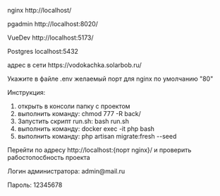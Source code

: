 <p>nginx http://localhost/</p>
<p>pgadmin http://localhost:8020/</p>
<p>VueDev http://localhost:5173/</p>
<p>Postgres localhost:5432</p>
<p>адрес в сети https://vodokachka.solarbob.ru/</p>

<p>Укажите в файле .env желаемый порт для nginx по умолчанию "80"</p>
<p>Инструкция:</p>
<ol>
    <li>открыть в консоли папку с проектом</li>
    <li>выполнить команду: chmod 777 -R back/</li>
    <li>Запустить скрипт run.sh: bash run.sh</li>
    <li>выполнить команду: docker exec -it php bash</li>
    <li>выполнить команду: php artisan migrate:fresh --seed</li>
</ol>

<p>Перейти по адресу http://localhost:{порт nginx}/ и проверить рабостопосбность проекта</p>
<p>Логин администратора: admin@mail.ru</p>
<p>Пароль: 12345678</p>


